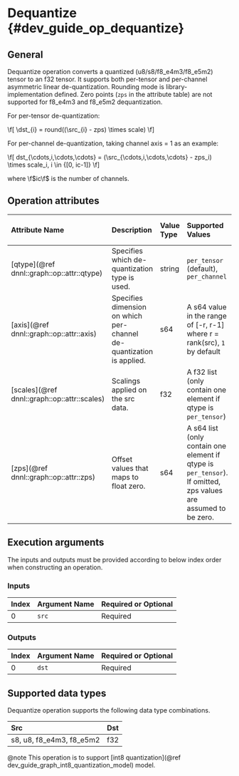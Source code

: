 Dequantize {#dev_guide_op_dequantize}
=====================================

## General

Dequantize operation converts a quantized (u8/s8/f8_e4m3/f8_e5m2) tensor to an
f32 tensor. It supports both per-tensor and per-channel asymmetric linear
de-quantization. Rounding mode is library-implementation defined. Zero points
(`zps` in the attribute table) are not supported for f8_e4m3 and f8_e5m2
dequantization.

For per-tensor de-quantization:

  \f[ \dst_{i} = round((\src_{i} - zps) \times scale) \f]

For per-channel de-quantization, taking channel axis = 1 as an example:

   \f[ dst_{\cdots,i,\cdots,\cdots} = (\src_{\cdots,i,\cdots,\cdots} - zps_i) \times scale_i, i \in {[0, ic-1]} \f]

where \f$ic\f$ is the number of channels.

## Operation attributes

| Attribute Name                               | Description                                                          | Value Type | Supported Values                                                          | Required or Optional |
|:---------------------------------------------|:---------------------------------------------------------------------|:-----------|:--------------------------------------------------------------------------|:---------------------|
| [qtype](@ref dnnl::graph::op::attr::qtype)   | Specifies which de-quantization type is used.                        |string      | `per_tensor` (default), `per_channel`                                     | Optional             |
| [axis](@ref dnnl::graph::op::attr::axis)     | Specifies dimension on which per-channel de-quantization is applied. |s64         | A s64 value in the range of [-r, r-1] where r = rank(src), `1` by default | Optional             |
| [scales](@ref dnnl::graph::op::attr::scales) | Scalings applied on the src data.                                    |f32         | A f32 list (only contain one element if qtype is `per_tensor`)            | Required             |
| [zps](@ref dnnl::graph::op::attr::zps)       | Offset values that maps to float zero.                               |s64         | A s64 list (only contain one element if qtype is `per_tensor`). If omitted, zps values are assumed to be zero. | Optional             |

## Execution arguments

The inputs and outputs must be provided according to below index order when
constructing an operation.

### Inputs

| Index | Argument Name | Required or Optional |
|:------|:--------------|:---------------------|
| 0     | `src`         | Required             |

### Outputs

| Index | Argument Name | Required or Optional |
|:------|:--------------|:---------------------|
| 0     | `dst`         | Required             |

## Supported data types

Dequantize operation supports the following data type combinations.

| Src                      | Dst |
|:-------------------------|:----|
| s8, u8, f8_e4m3, f8_e5m2 | f32 |

@note This operation is to support
[int8 quantization](@ref dev_guide_graph_int8_quantization_model) model.
